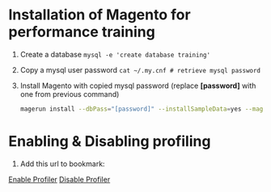 # Installation of Magento for performance training

1. Create a database
    `mysql -e 'create database training'`
    
2. Copy a mysql user password
    `cat ~/.my.cnf # retrieve mysql password`
    
3. Install Magento with copied mysql password (replace **[password]** with one from previous command)
    ```bash 
    magerun install --dbPass="[password]" --installSampleData=yes --magentoVersionByName="magento-mirror-1.9.2.2" --baseUrl="http://training.box/" --dbUser=app --dbHost="localhost" --dbName="training" --installationFolder="public"
    ```

# Enabling & Disabling profiling

1. Add this url to bookmark:

[Enable Profiler](javascript:%28function%28%29+%7Bdocument.cookie%3D%27XHPROF_PROFILE%3D1%3Bexpires%3DMon%2C+05+Jul+2000+00%3A00%3A00+GMT%3Bpath%3D%2F%3B%27%3B%7D%29%28%29)
[Disable Profiler](javascript:%28function%28%29+%7Bdocument.cookie%3D%27XHPROF_PROFILE%3D0%3Bexpires%3DMon%2C+05+Jul+2000+00%3A00%3A00+GMT%3Bpath%3D%2F%3B%27%3B%7D%29%28%29)

